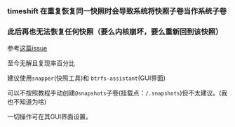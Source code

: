 ### timeshift 在重复恢复同一快照时会导致系统将快照子卷当作系统子卷
### 此后再也无法恢复任何快照（要么内核崩坏，要么重新回到该快照）

参考[这篇issue](https://github.com/Antynea/grub-btrfs/issues/362)

至今无解且复现率百分比

建议使用`snapper`(快照工具)和 `btrfs-assistant`(GUI界面)

可以不按照教程手动创建`@snapshots`子卷(挂载点：`/.snapshots`)但不太建议。(我也不知道为啥)

一切操作可在其GUI界面设置。
